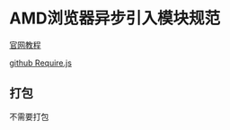 <!--
 * @Date        : 2020-10-22 09:52:45
 * @LastEditors : anlzou
 * @Github      : https://github.com/anlzou
 * @LastEditTime: 2020-10-22 10:27:19
 * @FilePath    : \js\es6\moudle\amd\README.md
 * @Describe    : 
-->
# AMD浏览器异步引入模块规范
[官网教程](https://requirejs.org/)

[github Require.js](https://github.com/requirejs/requirejs)

## 打包
不需要打包